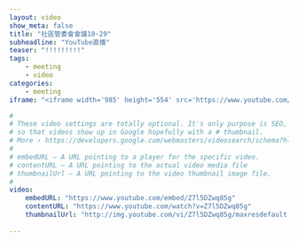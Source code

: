 ```yaml
---
layout: video
show_meta: false
title: "社區管委會會議10-29"
subheadline: "YouTube直播"
teaser: "!!!!!!!!!"
tags:
    - meeting
    - video
categories:
    - meeting
iframe: "<iframe width='985' height='554' src='https://www.youtube.com/embed/Z7l5DZwq85g' title='椰城之夜 (feat. 新竹椰城社區~E棟頂樓)' allowfullscreen></iframe>"

#
# These video settings are totally optional. It's only purpose is SEO, 
# so that videos show up in Google hopefully with a # thumbnail.
# More › https://developers.google.com/webmasters/videosearch/schema?hl=en&rd=1
#
# embedURL – A URL pointing to a player for the specific video.
# contentURL – A URL pointing to the actual video media file
# thumbnailUrl – A URL pointing to the video thumbnail image file.
#
video:
    embedURL: "https://www.youtube.com/embed/Z7l5DZwq85g"
    contentURL: "https://www.youtube.com/watch?v=Z7l5DZwq85g"
    thumbnailUrl: "http://img.youtube.com/vi/Z7l5DZwq85g/maxresdefault.jpg"
    
---
```

